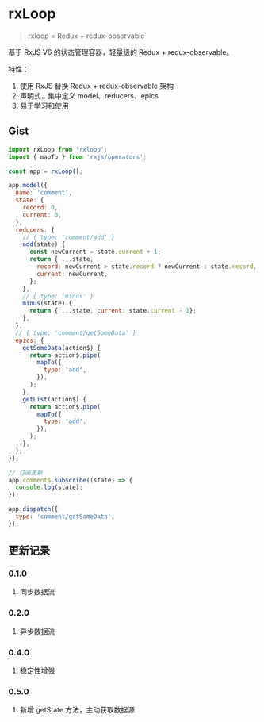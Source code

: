# rxLoop

> rxloop = Redux + redux-observable

基于 RxJS V6 的状态管理容器，轻量级的 Redux + redux-observable。

特性：
1. 使用 RxJS 替换 Redux + redux-observable 架构
2. 声明式，集中定义 model、reducers、epics
3. 易于学习和使用

## Gist
```javascript
import rxLoop from 'rxloop';
import { mapTo } from 'rxjs/operators';

const app = rxLoop();

app.model({
  name: 'comment',
  state: {
    record: 0,
    current: 0,
  },
  reducers: {
    // { type: 'comment/add' }
    add(state) {
      const newCurrent = state.current + 1;
      return { ...state,
        record: newCurrent > state.record ? newCurrent : state.record,
        current: newCurrent,
      };
    },
    // { type: 'minus' }
    minus(state) {
      return { ...state, current: state.current - 1};
    },
  },
  // { type: 'comment/getSomeData' }
  epics: {
    getSomeData(action$) {
      return action$.pipe(
        mapTo({
          type: 'add',
        }),
      );
    },
    getList(action$) {
      return action$.pipe(
        mapTo({
          type: 'add',
        }),
      );
    },
  },
});

// 订阅更新
app.comment$.subscribe((state) => {
  console.log(state);
});

app.dispatch({
  type: 'comment/getSomeData',
});
```

## 更新记录
### 0.1.0
1. 同步数据流

### 0.2.0
1. 异步数据流

### 0.4.0
1. 稳定性增强

### 0.5.0
1. 新增 getState 方法，主动获取数据源
